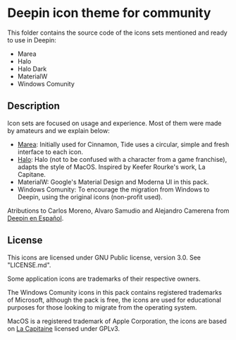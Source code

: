 # Deepin icon theme for community
This folder contains the source code of the icons sets mentioned and ready to use in Deepin:
* Marea
* Halo
* Halo Dark
* MaterialW
* Windows Comunity

## Description
Icon sets are focused on usage and experience. Most of them were made by amateurs and we explain below:

* [Marea](https://github.com/deepin-espanol/Marea): Initially used for Cinnamon, Tide uses a circular, simple and fresh interface to each icon.
* [Halo](https://github.com/deepin-espanol/Halo-icons): Halo (not to be confused with a character from a game franchise), adapts the style of MacOS. Inspired by Keefer Rourke's work, La Capitane.
* MaterialW: Google's Material Design and Moderna UI in this pack.
* Windows Comunity: To encourage the migration from Windows to Deepin, using the original icons (non-profit used).

Atributions to Carlos Moreno, Alvaro Samudio and Alejandro Camerena from [Deepin en Español](https://github.com/deepin-espanol/).

## License
This icons are licensed under GNU Public license, version 3.0. See "LICENSE.md".

Some application icons are trademarks of their respective owners.

The Windows Comunity icons in this pack contains registered trademarks of Microsoft, although the pack is free, the icons are used for educational purposes for those looking to migrate from the operating system.

MacOS is a registered trademark of Apple Corporation, the icons are based on [La Capitaine](https://github.com/deepin-espanol/Halo-icons) licensed under GPLv3.
